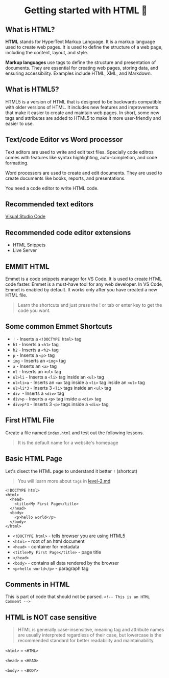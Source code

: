 <h1 align="center"> Getting started with HTML 🚀</h1>

## What is HTML?
**HTML** stands for HyperText Markup Language. It is a markup language used to create web pages. It is used to define the structure of a web page, including the content, layout, and style.



**Markup languages** use tags to define the structure and presentation of documents. They are essential for creating web pages, storing data, and ensuring accessibility. Examples include HTML, XML, and Markdown.



## What is HTML5?
HTML5 is a version of HTML that is designed to be backwards compatible with older versions of HTML. It includes new features and improvements that make it easier to create and maintain web pages. In short, some new tags and attributes are added to HTML5 to make it more user-friendly and easier to use.



## Text/code Editor vs Word processor
Text editors are used to write and edit text files. Specially code editros comes with features like syntax highlighting, auto-completion, and code formatting.

Word processors are used to create and edit documents. They are used to create documents like books, reports, and presentations.

You need a code editor to write HTML code.



## Recommended text editors
<a href="https://code.visualstudio.com/docs/setup/setup-overview" target="_blank">Visual Studio Code</a>

## Recommended code editor extensions
- HTML Snippets
- Live Server

## EMMIT HTML

Emmet is a code snippets manager for VS Code. It is used to create HTML code faster. Emmet is a must-have tool for any web developer. In VS Code, Emmet is enabled by default. It works only after you have created a new HTML file.

> Learn the shortcuts and just press the ! or tab or enter key to get the code you want.

## Some common Emmet Shortcuts 
- ``` ! ``` - Inserts a ``` <!DOCTYPE html> ``` tag
- ``` h1 ``` - Inserts a ``` <h1> ``` tag
- ```h2``` - Inserts a ```<h2>``` tag
- ```p``` - Inserts a ```<p```> tag
- ```img``` - Inserts an ```<img>``` tag
- ```a``` - Inserts an ```<a>``` tag
- ```ul``` - Inserts an ```<ul>``` tag
- ```ul>li``` - Inserts a ```<li>``` tag inside an ```<ul>``` tag
- ```ul>li>a``` - Inserts an ```<a>``` tag inside a ```<li>``` tag inside an ```<ul>``` tag
- ```ul>li*3``` - Inserts 3 ```<li>``` tags inside an ```<ul>``` tag
- ```div ```- Inserts a ```<div>``` tag
- ```div>p``` - Inserts a ```<p>``` tag inside a ```<div>``` tag
- ```div>p*3``` - Inserts 3 ```<p>``` tags inside a ```<div>``` tag

## First HTML File

Create a file named ```index.html``` and test out the following lessons.

> It is the default name for a website's homepage

## Basic HTML Page
Let's disect the HTML page to understand it better ``` ! ```  (shortcut)
> You will learn more about ``` tags ``` in [level-2.md](https://github.com/Developer-RONNIE/html-css/blob/main/1-HTML/level-2.md)
```
<!DOCTYPE html>
<html>
  <head>
    <title>My First Page</title> 
  </head>
  <body>
    <p>hello world</p> 
  </body>
</html>
```
- ```<!DOCTYPE html>``` - tells browser you are using HTML5
- ```<html>``` - root of an html document
- ```<head>``` - container for metadata
- ```<title>My First Page</title>``` - page title
- ```</head>``` 
- ```<body>``` - contains all data rendered by the browser
- ```<p>hello world</p>``` - paragraph tag

## Comments in HTML
This is part of code that should not be parsed.
```<!-- This is an HTML Comment -->```

## HTML is NOT case sensitive
> HTML is generally case-insensitive, meaning tag and attribute names are usually interpreted regardless of their case, but lowercase is the recommended standard for better readability and maintainability.

```<html>``` = ```<HTML>```

```<head>``` = ```<HEAD>```

```<body>``` = ```<BODY>```